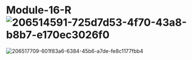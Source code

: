 # Module-16-R![206514591-725d7d53-4f70-43a8-b8b7-e170ec3026f0](https://user-images.githubusercontent.com/25140609/218343329-27036c1c-3f5e-4025-8513-c95f1784a61c.png)
![206517709-601f83a6-6384-45b6-a7de-fe8c1177fbb4](https://user-images.githubusercontent.com/25140609/218343332-ec0e11e1-9f8d-4e28-870b-42c3f80c378a.png)
